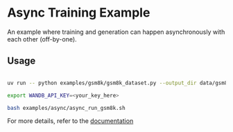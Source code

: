 # Async Training Example

An example where training and generation can happen asynchronously with each other (off-by-one). 


## Usage

```bash 

uv run -- python examples/gsm8k/gsm8k_dataset.py --output_dir data/gsm8k

export WANDB_API_KEY=<your_key_here>

bash examples/async/async_run_gsm8k.sh
```

For more details, refer to the [documentation](https://skyrl.ai/en/latest/tutorials/async.html)
